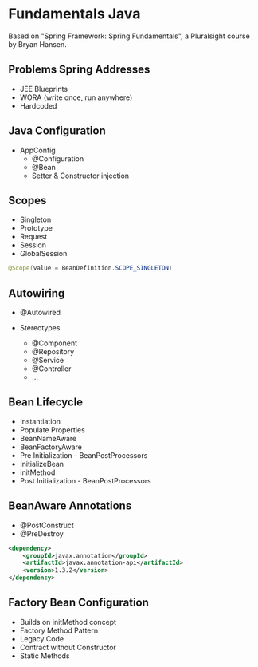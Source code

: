 # Fundamentals Java

Based on "Spring Framework: Spring Fundamentals", a Pluralsight course by Bryan Hansen.

## Problems Spring Addresses
- JEE Blueprints
- WORA (write once, run anywhere)
- Hardcoded

## Java Configuration

- AppConfig
  - @Configuration
  - @Bean    
  - Setter & Constructor injection

## Scopes
- Singleton
- Prototype
- Request
- Session
- GlobalSession

```java
@Scope(value = BeanDefinition.SCOPE_SINGLETON)
```

## Autowiring

- @Autowired

- Stereotypes
  - @Component
  - @Repository
  - @Service
  - @Controller
  - ...

## Bean Lifecycle

- Instantiation
- Populate Properties
- BeanNameAware
- BeanFactoryAware
- Pre Initialization - BeanPostProcessors
- InitializeBean
- initMethod
- Post Initialization - BeanPostProcessors

## BeanAware Annotations

- @PostConstruct
- @PreDestroy

```xml
<dependency>
    <groupId>javax.annotation</groupId>
    <artifactId>javax.annotation-api</artifactId>
    <version>1.3.2</version>
</dependency>
```

## Factory Bean Configuration

- Builds on initMethod concept
- Factory Method Pattern
- Legacy Code
- Contract without Constructor
- Static Methods
